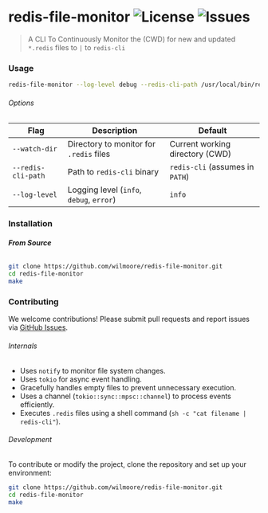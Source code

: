 # redis-file-monitor ![License](https://img.shields.io/github/license/wilmoore/redis-file-monitor?v=1) ![Issues](https://img.shields.io/github/issues/wilmoore/redis-file-monitor)
> A CLI To Continuously Monitor the (CWD) for new and updated `*.redis` files to `|` to `redis-cli`

### Usage

```sh
redis-file-monitor --log-level debug --redis-cli-path /usr/local/bin/redis-cli --watch-dir /var/redis/scripts
```

###### Options

| Flag | Description | Default |
|------|-------------|---------|
| `--watch-dir` | Directory to monitor for `.redis` files | Current working directory (CWD) |
| `--redis-cli-path` | Path to `redis-cli` binary | `redis-cli` (assumes in `PATH`) |
| `--log-level` | Logging level (`info`, `debug`, `error`) | `info` |

### Installation

###### **From Source**
```sh
git clone https://github.com/wilmoore/redis-file-monitor.git
cd redis-file-monitor
make
```

### Contributing

We welcome contributions! Please submit pull requests and report issues via [GitHub Issues](https://github.com/wilmoore/redis-file-monitor/issues).

###### Internals

- Uses `notify` to monitor file system changes.
- Uses `tokio` for async event handling.
- Gracefully handles empty files to prevent unnecessary execution.
- Uses a channel (`tokio::sync::mpsc::channel`) to process events efficiently.
- Executes `.redis` files using a shell command (`sh -c "cat filename | redis-cli"`).

###### Development

To contribute or modify the project, clone the repository and set up your environment:

```sh
git clone https://github.com/wilmoore/redis-file-monitor.git
cd redis-file-monitor
make
```